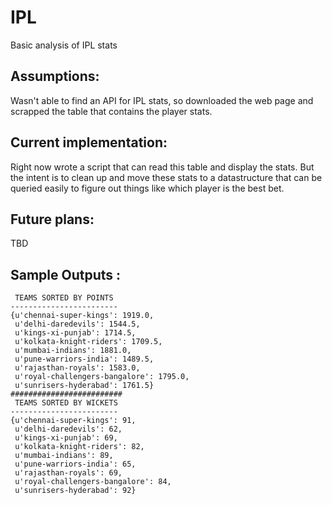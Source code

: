 IPL
===

Basic analysis of IPL stats

Assumptions:
---

Wasn't able to find an API for IPL stats, so downloaded the web page and scrapped the table that contains
the player stats. 

Current implementation:
---

Right now wrote a script that can read this table and display the stats. But the intent is to clean up and 
move these stats to a datastructure that can be queried easily to figure out things like which player is the
best bet. 

Future plans:
---
TBD

Sample Outputs :
---

```
 TEAMS SORTED BY POINTS 
------------------------
{u'chennai-super-kings': 1919.0,
 u'delhi-daredevils': 1544.5,
 u'kings-xi-punjab': 1714.5,
 u'kolkata-knight-riders': 1709.5,
 u'mumbai-indians': 1881.0,
 u'pune-warriors-india': 1489.5,
 u'rajasthan-royals': 1583.0,
 u'royal-challengers-bangalore': 1795.0,
 u'sunrisers-hyderabad': 1761.5}
#########################
 TEAMS SORTED BY WICKETS 
------------------------
{u'chennai-super-kings': 91,
 u'delhi-daredevils': 62,
 u'kings-xi-punjab': 69,
 u'kolkata-knight-riders': 82,
 u'mumbai-indians': 89,
 u'pune-warriors-india': 65,
 u'rajasthan-royals': 69,
 u'royal-challengers-bangalore': 84,
 u'sunrisers-hyderabad': 92}
```
